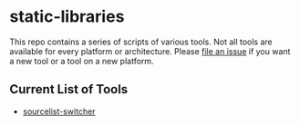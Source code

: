 # static-libraries

This repo contains a series of scripts of various tools. Not all tools are
available for every platform or architecture.  Please [file an issue][1]
if you want a new tool or a tool on a new platform.

## Current List of Tools

- [sourcelist-switcher](https://github.com/Vincent0700/static-libraries/tree/master/source/sourcelist-switcher)


[1]: https://github.com/Vincent0700/static-libraries/issues/new

